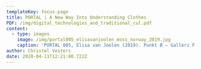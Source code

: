 ```yaml
---
templateKey: focus-page
title: PORTAL | A New Way Into Understanding Clothes
PDF: /img/digital_technologies_and_traditional_cul.pdf
content:
  - type: images
    image: /img/portal005_elisavanjoolen_moss_norway_2019.jpg
    caption: 'PORTAL 005, Elisa van Joolen (2019). Punkt Ø – Galleri F 15, Moss, Norway.'
author: Christel Vesters
date: 2020-04-11T12:21:00.722Z
---
```


